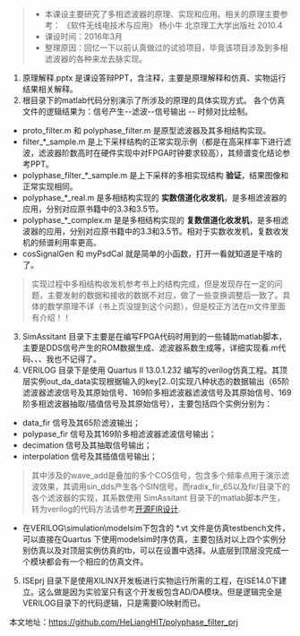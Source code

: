 
>+ 本课设主要研究了多相滤波器的原理、实现和应用。相关的原理主要参考：
《软件无线电技术与应用》 杨小牛 北京理工大学出版社 2010.4
>+ 课设时间：2016年3月
>+ 整理原因：回忆一下以前认真做过的试验项目，毕竟该项目涉及到多相滤波器的各种来龙去脉实现。

1. 原理解释.pptx 是课设答辩PPT，含注释，主要是原理解释和仿真、实物运行结果相关解释。
2. 根目录下的matlab代码分别演示了所涉及的原理的具体实现方式。
各个仿真文件的逻辑结果为：信号产生--滤波--信号输出 -- 时频对比绘制。
 + proto_filter.m 和 polyphase_filter.m 是原型滤波器及其多相结构实现。
 + filter_*_sample.m 是上下采样结构的正常实现示例（都是在高采样率下进行滤波，滤波器阶数高时在硬件实现中对FPGA时钟要求较高），其频谱变化结论参考PPT。
 + polyphase_filter_*_sample.m 是上下采样的多相实现结构 **验证**，结果图像和正常实现相同。
 + polyphase_*_real.m 是多相结构实现的 **实数信道化收发机**，是多相滤波器的应用，分别对应原书籍中的3.3和3.5节。
 + polyphase_*_complex.m 是是多相结构实现的 **复数信道化收发机**，是多相滤波器的应用，分别对应原书籍中的3.3和3.5节。相对于实数收发机，复数收发机的频谱利用率更高。
 + cosSignalGen 和 myPsdCal 就是简单的小函数，打开一看就知道是干啥的了。

> 实现过程中多相结构收发机参考书上的结构完成，但是发现存在一定的问题，主要发射的数据和接收的数据不对应，做了一些变换调整后一致了。具体的数学原理不详（书上页没提到这个问题），但是校正方法在m文件里面有介绍！！

3. SimAssitant 目录下主要是在编写FPGA代码时用到的一些辅助matlab脚本，主要是DDS信号产生的ROM数据生成、滤波器系数生成等，详细实现看.m代码、、、我也不记得了。
4. VERILOG 目录下是使用 Quartus II 13.0.1.232 编写的verilog仿真工程。其顶层实例out_da_data实现根据输入的key[2..0]实现八种状态的数据输出（65阶滤波器滤波信号及其原始信号、169阶多相滤波器滤波信号及其原始信号、169阶多相滤波器抽取/插值信号及其原始信号），主要包括四个实例分别为：
 + data_fir 信号及其65阶滤波输出；
 + polypase_fir 信号及其169阶多相滤波器滤波信号输出；
 + decimation 信号及其抽取信号输出；
 + interpolation 信号及其插值信号输出；

>其中涉及的wave_add是叠加的多个COS信号，包含多个频率点用于演示滤波效果，其调用sin_dds产生各个SIN信号。而radix_fir_65以及fir/目录下的各个滤波器的实现，其系数使用 SimAssitant 目录下的matlab脚本产生，转为verilog的代码方法请参考[开源FIR设计](http://www.cdta.dz/products/mcm/).

 + 在VERILOG\simulation\modelsim下包含的 *.vt 文件是仿真testbench文件，可以直接在Quartus 下使用modelsim时序仿真，主要包括对以上四个实例分别仿真以及对顶层实例仿真的tb，可以在设置中选择。从底层到顶层没完成一个模块都会有一个相应的仿真文件。

5. ISEprj 目录下是使用XILINX开发板进行实物运行所需的工程，在ISE14.0下建立。这么做是因为实验室只有这个开发板包含AD/DA模块。但是逻辑完全是VERILOG目录下的代码逻辑，只是需要IO映射而已。


本文地址：https://github.com/HeLiangHIT/polyphase_filter_prj




